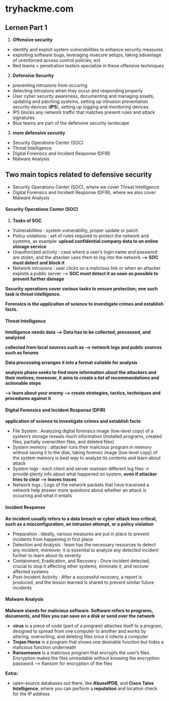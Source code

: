 # tryhackme.com 

 Lernen Part 1
--------------------------------

1. **Offensive security** 
- identify and exploit system vulnerabilities to enhance security measures 
- exploiting software bugs, leveraging insecure setups, taking advantage of unenforced access control policies, ect
- Red teams + penetration testers specialize in these offensive techniques

2. **Defensive Security**
- preventing intrusions from occuring
- detecting intrusions when they occur and responding properly
- User cyber security awareness, documenting and managing assets, updating and patching systems, setting up intrusion preventation security devices (**IPS**), setting up logging and monitoring devices
- IPS blocks any network traffic that matches present rules and attack signatures
- Blue teams are part of the defensive security landscape

3. **more defensive security**
- Security Operations Center (SOC)
- Threat Intelligence
- Digital Forensics and Incident Response (DFIR)
- Malware Analysis


## Two main topics related to defensive security

- Security Operations Center (SOC), where we cover Threat Intelligence
- Digital Forensics and Incident Response (DFIR), where we also cover Malware Analysis

#### **Security Operations Center (SOC)**

1. **Tasks of SOC**
- Vulnerabilities       : system vulnerability, proper update or patch
- Policy violations     : set of rules required to protect the network and systems, as example: **upload confidential company data to an online storage service**
- Unauthorized activity : case where a user’s login name and password are stolen, and the attacker uses them to log into the network **--> SOC must detect and block it**
- Network intrusions    : user clicks on a malicious link or when an attacker exploits a public server --> **SOC must detect it as soon as possible to prevent further damage** 


**Security operations cover various tasks to ensure protection; one such task is threat intelligence.**

**Forensics is the application of science to investigate crimes and establish facts.**



#### **Threat Intelligence**


**Intelligence needs data --> Data has to be collected, processed, and analyzed**

**collected from local sources such as --> network logs and public sources such as forums**

**Data processing arranges it into a format suitable for analysis** 

**analysis phase seeks to find more information about the attackers and their motives; moreover, it aims to create a list of recommendations and actionable steps** 

**--> learn about your enemy --> create strategies, tactics, techniques and procedures against it** 



#### **Digital Forensics and Incident Response (DFIR)**


**application of science to investigate crimes and establish facts**

- File System   : Analyzing digital forensics image (low-level copy) of a system’s storage reveals much information (installed programs, created files, partially overwritten files, and deleted files)
- System memory : attacker runs their malicious program in memory without saving it to the disk, taking forensic image (low-level copy) of the system memory is best way to analyze its contents and learn about attack
- System logs   : each client and server maintain different log files -> provide plenty info about what happened on system, **even if attacker tries to clear --> leaves traces**
- Network logs  : Logs of the network packets that have traversed a network help answer more questions about whether an attack is occurring and what it entails


#### **Incident Response**


**An incident usually refers to a data breach or cyber attack**
**less critical, such as a misconfiguration, an intrusion attempt, or a policy violation**

- Preparation                             : Ideally, various measures are put in place to prevent incidents from happening in first place
- Detection and Analysis                  : team has the necessary resources to detect any incident; moreover, it is essential to analyze any detected incident further to learn about its severity
- Containment, Eradication, and Recovery  : Once incident detected, crucial to stop it affecting other systems, eliminate it, and recover affected systems
- Post-Incident Activity                  : After a successful recovery, a report is produced, and the lesson learned is shared to prevent similar future incidents



#### **Malware Analysis**


**Malware stands for malicious software. Software refers to programs, documents, and files you can save on a disk or send over the network**

- **virus** is a piece of code (part of a program) attaches itself to a program, designed to spread from one computer to another and works by altering, overwriting, and deleting files once it infects a computer
- **Trojan Horse** is a program that shows one desirable function but hides a malicious function underneath
- **Ransomware** is a malicious program that encrypts the user’s files. Encryption makes the files unreadable without knowing the encryption password --> Ransom for encryption of the files 


**Extra:**

- open-source databases out there, like **AbuseIPDB**, and **Cisco Talos Intelligence**, where you can perform a **reputation** and location check for the IP address

